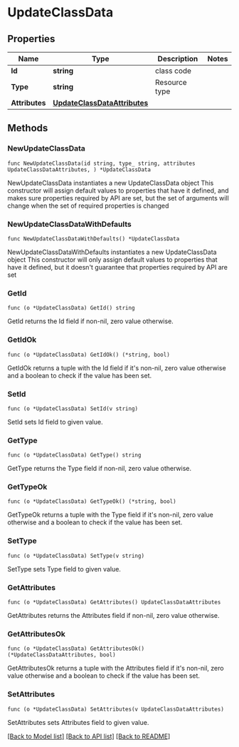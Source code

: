 # UpdateClassData

## Properties

Name | Type | Description | Notes
------------ | ------------- | ------------- | -------------
**Id** | **string** | class code | 
**Type** | **string** | Resource type | 
**Attributes** | [**UpdateClassDataAttributes**](UpdateClassDataAttributes.md) |  | 

## Methods

### NewUpdateClassData

`func NewUpdateClassData(id string, type_ string, attributes UpdateClassDataAttributes, ) *UpdateClassData`

NewUpdateClassData instantiates a new UpdateClassData object
This constructor will assign default values to properties that have it defined,
and makes sure properties required by API are set, but the set of arguments
will change when the set of required properties is changed

### NewUpdateClassDataWithDefaults

`func NewUpdateClassDataWithDefaults() *UpdateClassData`

NewUpdateClassDataWithDefaults instantiates a new UpdateClassData object
This constructor will only assign default values to properties that have it defined,
but it doesn't guarantee that properties required by API are set

### GetId

`func (o *UpdateClassData) GetId() string`

GetId returns the Id field if non-nil, zero value otherwise.

### GetIdOk

`func (o *UpdateClassData) GetIdOk() (*string, bool)`

GetIdOk returns a tuple with the Id field if it's non-nil, zero value otherwise
and a boolean to check if the value has been set.

### SetId

`func (o *UpdateClassData) SetId(v string)`

SetId sets Id field to given value.


### GetType

`func (o *UpdateClassData) GetType() string`

GetType returns the Type field if non-nil, zero value otherwise.

### GetTypeOk

`func (o *UpdateClassData) GetTypeOk() (*string, bool)`

GetTypeOk returns a tuple with the Type field if it's non-nil, zero value otherwise
and a boolean to check if the value has been set.

### SetType

`func (o *UpdateClassData) SetType(v string)`

SetType sets Type field to given value.


### GetAttributes

`func (o *UpdateClassData) GetAttributes() UpdateClassDataAttributes`

GetAttributes returns the Attributes field if non-nil, zero value otherwise.

### GetAttributesOk

`func (o *UpdateClassData) GetAttributesOk() (*UpdateClassDataAttributes, bool)`

GetAttributesOk returns a tuple with the Attributes field if it's non-nil, zero value otherwise
and a boolean to check if the value has been set.

### SetAttributes

`func (o *UpdateClassData) SetAttributes(v UpdateClassDataAttributes)`

SetAttributes sets Attributes field to given value.



[[Back to Model list]](../README.md#documentation-for-models) [[Back to API list]](../README.md#documentation-for-api-endpoints) [[Back to README]](../README.md)


